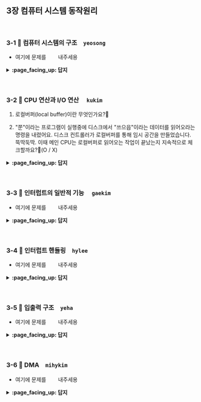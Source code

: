 ## 3장 컴퓨터 시스템 동작원리

<br>

### 3-1 :fallen_leaf: 컴퓨터 시스템의 구조　`yeosong`
- 여기에 문제를 `　　` 내주세용	

<details>
<summary> <b> :page_facing_up: 답지 </b>  </summary>
<div markdown="1">
1. 컴퓨터는 크게 4가지 영역으로 나눌 수 있다. `입력` `저장` `처리` `출력`
이 중, 컨트롤러가 붙어있는 부분은? 메모리, 입출력 장치

2. 컨트롤러는 작은 CPU다. ( O / X )

3. 커널 kernel 이 무엇인지 쓰세요. (단답형 주관식)
> 운영체제 소프트웨어 중 항상 메모리에 올라가 있는 부분이다.

</div>
</details>
<br><br>

### 3-2 :fallen_leaf: CPU 연산과 I/O 연산	　`kukim`
1. 로컬버퍼(local buffer)이란 무엇인가요?🤔

2. "쭌"이라는 프로그램이 실행중에 디스크에서 "쓰으읍"이라는 데이터를 읽어오라는 명령을 내렸어요. 디스크 컨트롤러가 로컬버퍼를 통해 임시 공간을 만들었습니다. 뚝딱둑딱. 이때 메인 CPU는 로컬버퍼로 읽어오는 작업이 끝났는지 지속적으로 체크할까요?🤔(O / X)
 
<details>
<summary> <b> :page_facing_up: 답지 </b>  </summary>
<div markdown="1">

1. 로컬버퍼(local buffer)이란 무엇인가요 ?
  - 정답 : 입출력 장치들로 부터 들어오고 나가는 데이터를 임시로 저장하기 위한 작은 메모리 공간이에요! 각 장치의 컨트롤러가 이를 제어한답니다.


2. "쭌"이라는 프로그램이 실행중에 디스크에서 "쓰으읍"이라는 데이터를 읽어오라는 명령을 내렸어요. 디스크 컨트롤러가 로컬버퍼를 통해 임시 공간을 만들었습니다. 뚝딱둑딱. 이때 메인 CPU는 로컬버퍼로 읽어오는 작업이 끝났는지 지속적으로 체크할까요?.(O / X)
  - 정답 : X , 메인 CPU가 지속적으로 체크하는 것이 아니라 컨트롤러가 로컬버퍼로 읽어오는 작업이 끝나면 인터럽트(interrupt)를 발생시켜 CPU에 보고해요

</div>
</details>
<br><br>

### 3-3 :fallen_leaf: 인터럽트의 일반적 기능	　`gaekim`
- 여기에 문제를 `　　` 내주세용	

<details>
<summary> <b> :page_facing_up: 답지 </b>  </summary>
<div markdown="1">

- 답지는 문제와 똑같은 형식으로 작성해주세요!	
- e.g. 여기에 문제를 `(자유롭게)` 내주세요	

</div>
</details>
<br><br>

### 3-4 :fallen_leaf: 인터럽트 핸들링　`hylee`
- 여기에 문제를 `　　` 내주세용	

<details>
<summary> <b> :page_facing_up: 답지 </b>  </summary>
<div markdown="1">

- 답지는 문제와 똑같은 형식으로 작성해주세요!	
- e.g. 여기에 문제를 `(자유롭게)` 내주세요	

</div>
</details>
<br><br>

### 3-5 :fallen_leaf: 입출력 구조　`yeha`
- 여기에 문제를 `　　` 내주세용	

<details>
<summary> <b> :page_facing_up: 답지 </b>  </summary>
<div markdown="1">

- 답지는 문제와 똑같은 형식으로 작성해주세요!	
- e.g. 여기에 문제를 `(자유롭게)` 내주세요	

</div>
</details>
<br><br>

### 3-6 :fallen_leaf: DMA　`mihykim`
- 여기에 문제를 `　　` 내주세용	

<details>
<summary> <b> :page_facing_up: 답지 </b>  </summary>
<div markdown="1">

- 답지는 문제와 똑같은 형식으로 작성해주세요!	
- e.g. 여기에 문제를 `(자유롭게)` 내주세요	

</div>
</details>
<br><br>

